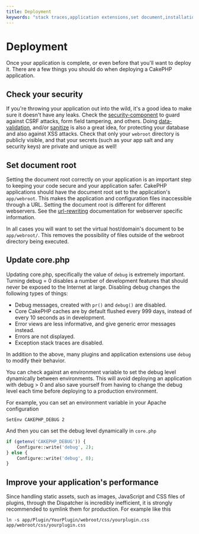 ```yaml
---
title: Deployment
keywords: "stack traces,application extensions,set document,installation documentation,development features,generic error,document root,func,debug,caches,error messages,configuration files,webroot,deployment,cakephp,applications"
---
```


# Deployment

Once your application is complete, or even before that you'll want to deploy it.
There are a few things you should do when deploying a CakePHP application.

## Check your security

If you're throwing your application out into the wild, it's a good idea to make
sure it doesn't have any leaks. Check the [security-component](core-libraries/components/security-component.md) to guard against
CSRF attacks, form field tampering, and others. Doing [data-validation](models/data-validation.md), and/or
[sanitize](core-utility-libraries/sanitize.md) is also a great idea, for protecting your
database and also against XSS attacks. Check that only your `webroot` directory
is publicly visible, and that your secrets (such as your app salt and
any security keys) are private and unique as well!

## Set document root

Setting the document root correctly on your application is an important step to
keeping your code secure and your application safer. CakePHP applications
should have the document root set to the application's `app/webroot`. This
makes the application and configuration files inaccessible through a URL.
Setting the document root is different for different webservers. See the
[url-rewriting](installation/url-rewriting.md) documentation for webserver specific
information.

In all cases you will want to set the virtual host/domain's document to be
`app/webroot/`. This removes the possibility of files outside of the webroot
directory being executed.

## Update core.php

Updating core.php, specifically the value of `debug` is extremely important.
Turning debug = 0 disables a number of development features that should never be
exposed to the Internet at large. Disabling debug changes the following types of
things:

- Debug messages, created with `pr()` and `debug()` are
  disabled.
- Core CakePHP caches are by default flushed every 999 days, instead of every
  10 seconds as in development.
- Error views are less informative, and give generic error messages instead.
- Errors are not displayed.
- Exception stack traces are disabled.

In addition to the above, many plugins and application extensions use `debug`
to modify their behavior.

You can check against an environment variable to set the debug level dynamically
between environments. This will avoid deploying an application with debug > 0 and
also save yourself from having to change the debug level each time before deploying
to a production environment.

For example, you can set an environment variable in your Apache configuration

```
SetEnv CAKEPHP_DEBUG 2

```

And then you can set the debug level dynamically in `core.php`

```php
if (getenv('CAKEPHP_DEBUG')) {
	Configure::write('debug', 2);
} else {
	Configure::write('debug', 0);
}

```

## Improve your application's performance

Since handling static assets, such as images, JavaScript and CSS files of plugins,
through the Dispatcher is incredibly inefficient, it is strongly recommended to symlink
them for production. For example like this

```
ln -s app/Plugin/YourPlugin/webroot/css/yourplugin.css app/webroot/css/yourplugin.css

```